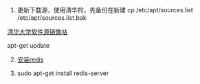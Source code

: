 1. 更新下载源，使用清华的，先备份在新建
cp /etc/apt/sources.list /etc/apt/sources.list.bak

[清华大学软件源镜像站](https://mirrors.tuna.tsinghua.edu.cn/help/ubuntu/)

apt-get update

2.  [安装redis](https://github.com/andymccurdy/redis-py)

3. sudo apt-get install redis-server
